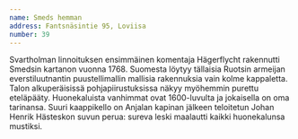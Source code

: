 ```yaml
---
name: Smeds hemman
address: Fantsnäsintie 95, Loviisa
number: 39
---
```

Svartholman linnoituksen ensimmäinen komentaja Hägerflycht rakennutti Smedsin kartanon vuonna 1768. Suomesta löytyy tällaisia Ruotsin armeijan everstiluutnantin puustellimallin mallisia rakennuksia vain kolme kappaletta. Talon alkuperäisissä pohjapiirustuksissa näkyy myöhemmin purettu eteläpääty. Huonekaluista vanhimmat ovat 1600-luvulta ja jokaisella on oma tarinansa. Suuri kaappikello on Anjalan kapinan jälkeen teloitetun Johan Henrik Hästeskon suvun perua: sureva leski maalautti kaikki huonekalunsa mustiksi. 
